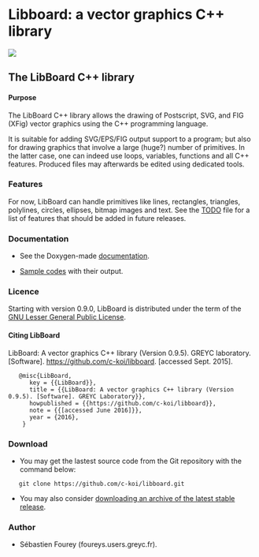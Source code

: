 # Libboard: a vector graphics C++ library

<img src="https://foureys.users.greyc.fr/board/doc/LibBoardLogoII_Small.png">

## The LibBoard C++ library

#### Purpose

The LibBoard C++ library allows the drawing of Postscript, SVG, and FIG (XFig)
vector graphics using the C++ programming language.

It is suitable for adding SVG/EPS/FIG output support to a program; but also for
drawing graphics that involve a large (huge?) number of primitives. In the
latter case, one can indeed use loops, variables, functions and all C++
features. Produced files may afterwards be edited using dedicated tools.

### Features


For now, LibBoard can handle primitives like lines, rectangles, triangles, polylines, circles, ellipses, bitmap images and text. See the [TODO](TODO) file for a list of features that should be added in future releases.

### Documentation

 * See the Doxygen-made [documentation](https://foureys.users.greyc.fr/board/doc/0.9.5/).

 * [Sample codes](EXAMPLES.md) with their output.

### Licence

Starting with version 0.9.0, LibBoard is distributed under the term of the [GNU Lesser General Public License](LICENSE).

#### Citing LibBoard

LibBoard: A vector graphics C++ library (Version 0.9.5). GREYC laboratory. [Software]. https://github.com/c-koi/libboard. [accessed Sept. 2015].
```
   @misc{LibBoard,
      key = {{LibBoard}},
      title = {{LibBoard: A vector graphics C++ library (Version 0.9.5). [Software]. GREYC Laboratory}},
      howpublished = {{https://github.com/c-koi/libboard}},
      note = {{[accessed June 2016]}},
      year = {2016},
    }
```
### Download

  * You may get the lastest source code from the Git repository with the command below:

```
   git clone https://github.com/c-koi/libboard.git
```

  * You may also consider [downloading an archive of the latest stable release](https://github.com/c-koi/libboard/releases/tag/v0.9.4).

### Author

  * Sébastien Fourey (foureys.users.greyc.fr).
